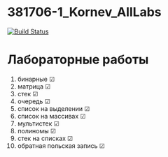 # 381706-1_Kornev_AllLabs
[![Build Status](https://travis-ci.com/KornevNikita/381706-1_Kornev_AllLabs.svg?branch=br1)](https://travis-ci.com/KornevNikita/381706-1_Kornev_AllLabs)


# Лабораторные работы
1) бинарные ☑
2) матрица ☑
3) стек ☑
4) очередь ☑
5) список на выделении ☑
6) список на массивах ☑
7) мультистек ☑
8) полиномы ☑
9) стек на списках ☑
10) обратная польская запись ☑
